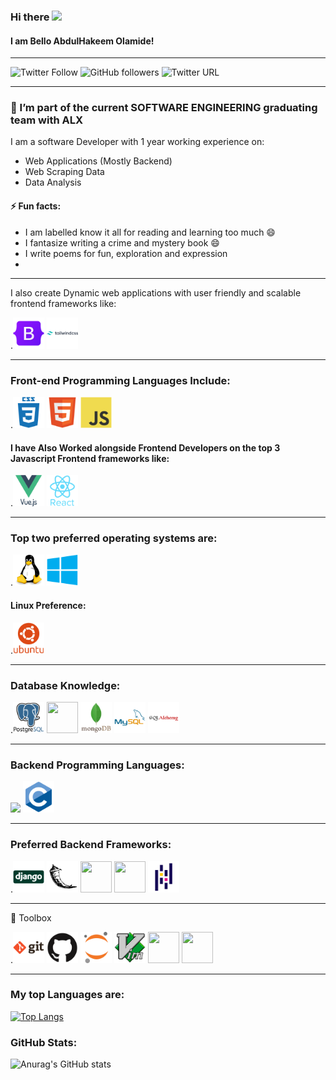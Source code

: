 ### Hi there <img src="https://raw.githubusercontent.com/MartinHeinz/MartinHeinz/master/wave.gif" width="30px">
#### I am Bello AbdulHakeem Olamide!

___

![Twitter Follow](https://img.shields.io/twitter/follow/officialalkenes?label=Total%20Followers&style=social)
![GitHub followers](https://img.shields.io/github/followers/officialalkenes?label=total%20followers&style=social)
![Twitter URL](https://img.shields.io/twitter/url?label=follow%20me%20on&style=social&url=https%3A%2F%2Ftwitter.com%2Fofficialalkenes)

___


### 🌱 I’m part of the current SOFTWARE ENGINEERING graduating team with ALX

I am a software Developer with 1 year working experience on:

- Web Applications (Mostly Backend)
- Web Scraping Data
- Data Analysis

#### ⚡ Fun facts: 
- I am labelled know it all for reading and learning too much 😄 
- I fantasize writing a crime and mystery book 😄
- I write poems for fun, exploration and expression
- 

___

I also create Dynamic web applications with user friendly and scalable frontend frameworks like:

.<img src="https://github.com/devicons/devicon/blob/master/icons/bootstrap/bootstrap-original.svg" width="50" height="50">
<img src="https://github.com/devicons/devicon/blob/master/icons/tailwindcss/tailwindcss-original-wordmark.svg" width="50" height="50">

___

### Front-end Programming Languages Include:

.<img src="https://github.com/devicons/devicon/raw/master/icons/css3/css3-plain-wordmark.svg" width="50" height="50">
<img src="https://github.com/devicons/devicon/raw/master/icons/html5/html5-original.svg" width="50" height="50">
<img src="https://github.com/devicons/devicon/raw/master/icons/javascript/javascript-original.svg" width="50" height="50">

#### I have Also Worked alongside Frontend Developers on the top 3 Javascript Frontend frameworks like:

.<img src="https://github.com/devicons/devicon/blob/master/icons/vuejs/vuejs-original-wordmark.svg" width="50" height="50">
<img src="https://github.com/devicons/devicon/blob/master/icons/react/react-original-wordmark.svg" width="50" height="50">

___

### Top two preferred operating systems are:

.<img src="https://github.com/devicons/devicon/blob/master/icons/linux/linux-original.svg" width="50" height="50">
<img src="https://github.com/devicons/devicon/blob/master/icons/windows8/windows8-original.svg" width="50" height="50">

#### Linux Preference:

.<img src="https://github.com/devicons/devicon/blob/master/icons/ubuntu/ubuntu-plain-wordmark.svg" width="50" height="50">

___

### Database Knowledge:

.<img src="https://github.com/devicons/devicon/raw/master/icons/postgresql/postgresql-original-wordmark.svg" width="50" height="50">
<img src="https://cdn.worldvectorlogo.com/logos/sqlite.svg" width="50" height="50">
<img src="https://github.com/devicons/devicon/blob/master/icons/mongodb/mongodb-original-wordmark.svg" width="50" height="50">
<img src="https://github.com/devicons/devicon/blob/master/icons/mysql/mysql-original-wordmark.svg" width="50" height="50">
<img src="https://github.com/devicons/devicon/blob/master/icons/sqlalchemy/sqlalchemy-original-wordmark.svg" width="50" height="50">

___

### Backend Programming Languages:

<a href="" ><img src="https://img.shields.io/badge/Python-3776AB?style=for-the-badge&logo=python&logoColor=white" /></a>
<img src="https://github.com/devicons/devicon/blob/master/icons/c/c-original.svg" width="50" height="50">

___

### Preferred Backend Frameworks:

.<img src="https://github.com/devicons/devicon/blob/master/icons/django/django-original.svg" width="50" height="50">
<img src="https://github.com/devicons/devicon/blob/master/icons/flask/flask-original.svg" width="50" height="50">
<img src="https://cdn.worldvectorlogo.com/logos/fastapi-1.svg" width="50" height="50">
<img src="https://cdn.worldvectorlogo.com/logos/numpy-1.svg" width="50" height="50">
<img src="https://github.com/devicons/devicon/blob/master/icons/pandas/pandas-original.svg" width="50" height="50">

___

🔭 Toolbox

.<img src="https://github.com/devicons/devicon/raw/master/icons/git/git-original-wordmark.svg" width="50" height="50">
<img src="https://github.com/devicons/devicon/blob/master/icons/github/github-original.svg" width="50" height="50">
<img src="https://github.com/devicons/devicon/blob/master/icons/jupyter/jupyter-original.svg" width="50" height="50">
<img src="https://github.com/devicons/devicon/blob/master/icons/vim/vim-original.svg" width="50" height="50">
<img src="https://cdn.worldvectorlogo.com/logos/bash-1.svg" width="50" height="50">
<img src="https://cdn.worldvectorlogo.com/logos/git-bash.svg" width="50" height="50">

___

### My top Languages are:

[![Top Langs](https://github-readme-stats.vercel.app/api/top-langs/?username=officialalkenes&theme=radical)](https://github.com/anuraghazra/github-readme-stats)


### GitHub Stats:

![Anurag's GitHub stats](https://github-readme-stats.vercel.app/api?username=officialalkenes&show_icons=true&theme=radical)





<!--
**officialalkenes/officialalkenes** is a ✨ _special_ ✨ repository because its `README.md` (this file) appears on your GitHub profile.

Here are some ideas to get you started:

- 🔭 I’m currently working on ...
- 🌱 I’m currently learning ...
- 👯 I’m looking to collaborate on ...
- 🤔 I’m looking for help with ...
- 💬 Ask me about ...
- 📫 How to reach me: ...
- 😄 Pronouns: ...
- ⚡ Fun fact: ...
-->
 
